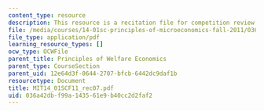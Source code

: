 ```yaml
---
content_type: resource
description: This resource is a recitation file for competition review.
file: /media/courses/14-01sc-principles-of-microeconomics-fall-2011/036a42dbf99a143561e9b40cc2d2faf2_MIT14_01SCF11_rec07.pdf
file_type: application/pdf
learning_resource_types: []
ocw_type: OCWFile
parent_title: Principles of Welfare Economics
parent_type: CourseSection
parent_uid: 12e64d3f-0644-2707-bfcb-6442dc9daf1b
resourcetype: Document
title: MIT14_01SCF11_rec07.pdf
uid: 036a42db-f99a-1435-61e9-b40cc2d2faf2
---
```

